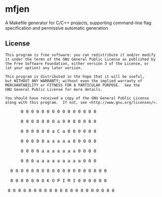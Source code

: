 mfjen
=====

A Makefile generator for C/C++ projects, supporting command-line flag specification and permissive automatic generation


License
-------

    This program is free software: you can redistribute it and/or modify
    it under the terms of the GNU General Public License as published by
    the Free Software Foundation, either version 3 of the License, or
    (at your option) any later version.

    This program is distributed in the hope that it will be useful,
    but WITHOUT ANY WARRANTY; without even the implied warranty of
    MERCHANTABILITY or FITNESS FOR A PARTICULAR PURPOSE.  See the
    GNU General Public License for more details.

    You should have received a copy of the GNU General Public License
    along with this program.  If not, see <http://www.gnu.org/licenses/>.

 <pre>
      0 0 0 0 0 0 0 0 0 0 0 0 0 0 0

      0 0 0 0 0 0 0 a 0 0 0 0 0 0 0

      0 0 0 0 0 0 a C a 0 0 0 0 0 0

      0 0 0 0 0 a a a a a 0 0 0 0 0

      0 0 0 0 a a a a a a a 0 0 0 0

      0 0 0 a a a a a a a a a 0 0 0

  0 0 0 0 0 0 0 0 0 0 0 0 0 0 0 0 0 0 0

  0 0 0 0 0 0 0 K O P I M I 0 0 0 0 0 0

 0 0 0 0 0 0 0 0 0 0 0 0 0 0 0 0 0 0 0 0 0
</pre>
